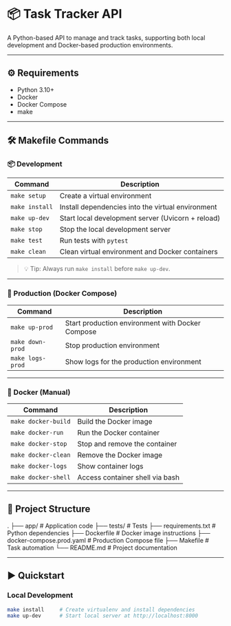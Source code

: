 # 📦 Task Tracker API

A Python-based API to manage and track tasks, supporting both local development and Docker-based production environments.

---

## ⚙️ Requirements

- Python 3.10+
- Docker
- Docker Compose
- make

---

## 🛠️ Makefile Commands

### 📦 Development

| Command           | Description                                       |
|-------------------|---------------------------------------------------|
| `make setup`      | Create a virtual environment                      |
| `make install`    | Install dependencies into the virtual environment |
| `make up-dev`     | Start local development server (Uvicorn + reload) |
| `make stop`       | Stop the local development server                 |
| `make test`       | Run tests with `pytest`                           |
| `make clean`      | Clean virtual environment and Docker containers   |

> 💡 Tip: Always run `make install` before `make up-dev`.

---

### 🚀 Production (Docker Compose)

| Command             | Description                                      |
|---------------------|--------------------------------------------------|
| `make up-prod`      | Start production environment with Docker Compose |
| `make down-prod`    | Stop production environment                      |
| `make logs-prod`    | Show logs for the production environment         |

---

### 🐳 Docker (Manual)

| Command               | Description                          |
|------------------------|--------------------------------------|
| `make docker-build`    | Build the Docker image               |
| `make docker-run`      | Run the Docker container             |
| `make docker-stop`     | Stop and remove the container        |
| `make docker-clean`    | Remove the Docker image              |
| `make docker-logs`     | Show container logs                  |
| `make docker-shell`    | Access container shell via bash      |

---

## 📂 Project Structure

.
├── app/ # Application code
├── tests/ # Tests
├── requirements.txt # Python dependencies
├── Dockerfile # Docker image instructions
├── docker-compose.prod.yaml # Production Compose file
├── Makefile # Task automation
└── README.md # Project documentation

---

## ▶️ Quickstart

### Local Development

```bash
make install     # Create virtualenv and install dependencies
make up-dev      # Start local server at http://localhost:8000